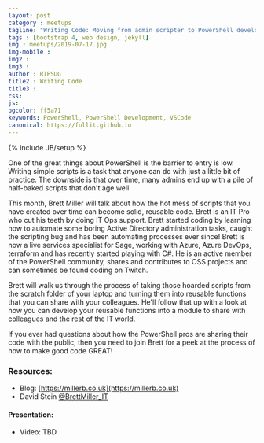 ```yaml
---
layout: post
category : meetups
tagline: "Writing Code: Moving from admin scripter to PowerShell developer"
tags : [bootstrap 4, web design, jekyll]
img : meetups/2019-07-17.jpg
img-mobile : 
img2 : 
img3 : 
author : RTPSUG
title2 : Writing Code
title3 : 
css: 
js: 
bgcolor: ff5a71
keywords: PowerShell, PowerShell Development, VSCode
canonical: https://fullit.github.io
---
```

{% include JB/setup %}

One of the great things about PowerShell is the barrier to entry is low. Writing simple scripts is a task that anyone can do with just a little bit of practice. The downside is that over time, many admins end up with a pile of half-baked scripts that don't age well.

<!--more-->

This month, Brett Miller will talk about how the hot mess of scripts that you have created over time can become solid, reusable code. Brett is an IT Pro who cut his teeth by doing IT Ops support. Brett started coding by learning how to automate some boring Active Directory administration tasks, caught the scripting bug and has been automating processes ever since! Brett is now a live services specialist for Sage, working with Azure, Azure DevOps, terraform and has recently started playing with C#. He is an active member of the PowerShell community, shares and contributes to OSS projects and can sometimes be found coding on Twitch.

Brett will walk us through the process of taking those hoarded scripts from the scratch folder of your laptop and turning them into reusable functions that you can share with your colleagues. He'll follow that up with a look at how you can develop your reusable functions into a module to share with colleagues and the rest of the IT world.

If you ever had questions about how the PowerShell pros are sharing their code with the public, then you need to join Brett for a peek at the process of how to make good code GREAT!

### Resources:
- Blog: [https://millerb.co.uk](https://millerb.co.uk)
- David Stein [@BrettMiller_IT](https://twitter.com/BrettMiller_IT)

#### Presentation:
- Video: TBD
